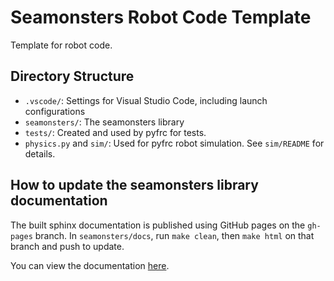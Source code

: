 # Seamonsters Robot Code Template

Template for robot code.

## Directory Structure

- `.vscode/`: Settings for Visual Studio Code, including launch configurations
- `seamonsters/`: The seamonsters library
- `tests/`: Created and used by pyfrc for tests.
- `physics.py` and `sim/`: Used for pyfrc robot simulation. See `sim/README` for details.

## How to update the seamonsters library documentation

The built sphinx documentation is published using GitHub pages on the `gh-pages` branch. In `seamonsters/docs`, run `make clean`, then `make html` on that branch and push to update.

You can view the documentation [here](https://seamonsters-2605.github.io/SeamonstersTemplate/seamonsters/docs/_build/html/index.html).